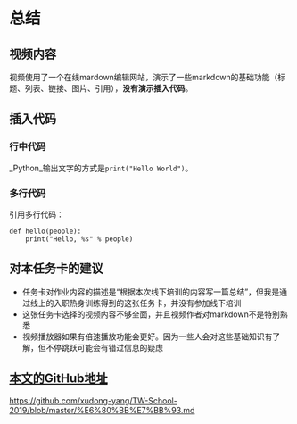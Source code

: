 # 总结

## 视频内容
视频使用了一个在线mardown编辑网站，演示了一些markdown的基础功能（标题、列表、链接、图片、引用），**没有演示插入代码**。

## 插入代码
### 行中代码
_Python_输出文字的方式是`print("Hello World")`。
### 多行代码
引用多行代码：
```
def hello(people):
    print("Hello, %s" % people)
```

## 对本任务卡的建议
- 任务卡对作业内容的描述是“根据本次线下培训的内容写一篇总结”，但我是通过线上的入职热身训练得到的这张任务卡，并没有参加线下培训
- 这张任务卡选择的视频内容不够全面，并且视频作者对markdown不是特别熟悉
- 视频播放器如果有倍速播放功能会更好。因为一些人会对这些基础知识有了解，但不停跳跃可能会有错过信息的疑虑

## [本文的GitHub地址](https://github.com/xudong-yang/TW-School-2019/blob/master/%E6%80%BB%E7%BB%93.md)
<https://github.com/xudong-yang/TW-School-2019/blob/master/%E6%80%BB%E7%BB%93.md>
